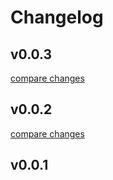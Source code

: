 # Changelog


## v0.0.3

[compare changes](https://github.com/lucacicada/vm-module/compare/v0.0.2...v0.0.3)

## v0.0.2

[compare changes](https://github.com/lucacicada/vm-module/compare/v0.0.1...v0.0.2)

## v0.0.1


